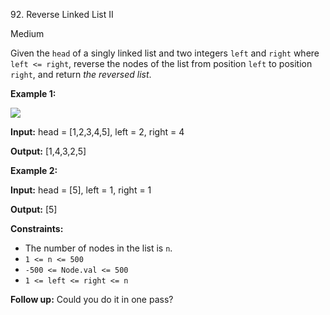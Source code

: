 ﻿92\. Reverse Linked List II

Medium

Given the `head` of a singly linked list and two integers `left` and `right` where `left <= right`, reverse the nodes of the list from position `left` to position `right`, and return _the reversed list_.

**Example 1:**

![](https://assets.leetcode.com/uploads/2021/02/19/rev2ex2.jpg)

**Input:** head = \[1,2,3,4,5\], left = 2, right = 4

**Output:** \[1,4,3,2,5\] 

**Example 2:**

**Input:** head = \[5\], left = 1, right = 1

**Output:** \[5\] 

**Constraints:**

*   The number of nodes in the list is `n`.
*   `1 <= n <= 500`
*   `-500 <= Node.val <= 500`
*   `1 <= left <= right <= n`

**Follow up:** Could you do it in one pass?